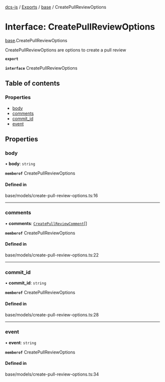 [dcs-js](../README.md) / [Exports](../modules.md) / [base](../modules/base.md) / CreatePullReviewOptions

# Interface: CreatePullReviewOptions

[base](../modules/base.md).CreatePullReviewOptions

CreatePullReviewOptions are options to create a pull review

**`export`**

**`interface`** CreatePullReviewOptions

## Table of contents

### Properties

- [body](base.CreatePullReviewOptions.md#body)
- [comments](base.CreatePullReviewOptions.md#comments)
- [commit\_id](base.CreatePullReviewOptions.md#commit_id)
- [event](base.CreatePullReviewOptions.md#event)

## Properties

### <a id="body" name="body"></a> body

• **body**: `string`

**`memberof`** CreatePullReviewOptions

#### Defined in

base/models/create-pull-review-options.ts:16

___

### <a id="comments" name="comments"></a> comments

• **comments**: [`CreatePullReviewComment`](base.CreatePullReviewComment.md)[]

**`memberof`** CreatePullReviewOptions

#### Defined in

base/models/create-pull-review-options.ts:22

___

### <a id="commit_id" name="commit_id"></a> commit\_id

• **commit\_id**: `string`

**`memberof`** CreatePullReviewOptions

#### Defined in

base/models/create-pull-review-options.ts:28

___

### <a id="event" name="event"></a> event

• **event**: `string`

**`memberof`** CreatePullReviewOptions

#### Defined in

base/models/create-pull-review-options.ts:34
